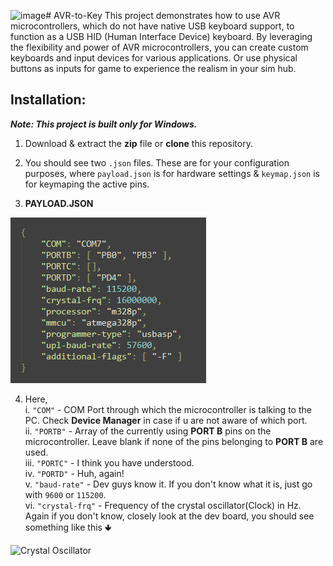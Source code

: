 ![image](https://github.com/OrbitX-Space/AVR-to-Key/assets/134212690/3d0462eb-824b-4bf9-9f9d-cfd309c3ad27)# AVR-to-Key
This project demonstrates how to use AVR microcontrollers, which do not have native USB keyboard support, to function as a USB HID (Human Interface Device) keyboard. By leveraging the flexibility and power of AVR microcontrollers, you can create custom keyboards and input devices for various applications. Or use physical buttons as inputs for game to experience the realism in your sim hub.

## Installation:

***Note: This project is built only for Windows.***

1. Download & extract the **zip** file or **clone** this repository.
2. You should see two `.json` files. These are for your configuration purposes, where `payload.json` is for hardware settings & `keymap.json` is for keymaping the active pins.

3. **PAYLOAD.JSON**

![payload.json](images/payload.png)

4. Here,<br>
   i.    `"COM"` - COM Port through which the microcontroller is talking to the PC. Check **Device Manager** in case if u are not aware of which port.<br>
   ii.   `"PORTB"` - Array of the currently using **PORT B** pins on the microcontroller. Leave blank if none of the pins belonging to **PORT B** are used.<br>
   iii.  `"PORTC"` - I think you have understood.<br>
   iv.   `"PORTD"` - Huh, again!<br>
   v.    `"baud-rate"` - Dev guys know it. If you don't know what it is, just go with `9600` or `115200`.<br>
   vi.   `"crystal-frq"` - Frequency of the crystal oscillator(Clock) in Hz. Again if you don't know, closely look at the dev board, you should see something like this 🢃<br>

<img src="https://en.wikipedia.org/wiki/File:16MHZ_Crystal.jpg" alt="Crystal Oscillator" width="400"><br>

  

